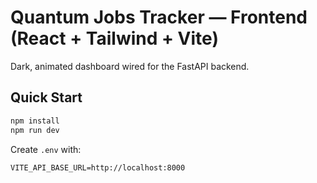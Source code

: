 # Quantum Jobs Tracker — Frontend (React + Tailwind + Vite)
Dark, animated dashboard wired for the FastAPI backend.
## Quick Start
```bash
npm install
npm run dev
```
Create `.env` with:
```
VITE_API_BASE_URL=http://localhost:8000
```
